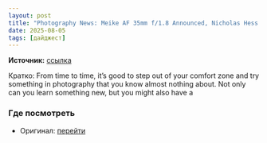 ```yaml
---
layout: post
title: "Photography News: Meike AF 35mm f/1.8 Announced, Nicholas Hess Awarded!"
date: 2025-08-05
tags: [дайджест]
---
```


**Источник:** [ссылка](https://photographylife.com/news/photo-news-27-07-25)

Кратко: From time to time, it&#8217;s good to step out of your comfort zone and try something in photography that you know almost nothing about. Not only can you learn something new, but you might also have a

### Где посмотреть
- Оригинал: [перейти]({link})
